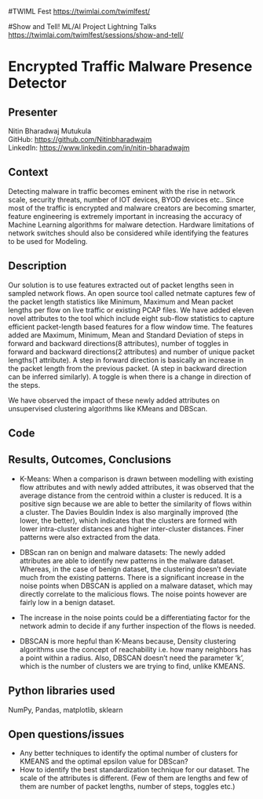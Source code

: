 #TWIML Fest
https://twimlai.com/twimlfest/

#Show and Tell! ML/AI Project Lightning Talks
https://twimlai.com/twimlfest/sessions/show-and-tell/
# Encrypted Traffic Malware Presence Detector 

## Presenter

Nitin Bharadwaj Mutukula <br>
GitHub: https://github.com/Nitinbharadwajm <br>
LinkedIn: https://www.linkedin.com/in/nitin-bharadwajm

## Context
Detecting malware in traffic becomes eminent with the rise in network scale, security threats, number of IOT devices, BYOD devices etc.. Since most of the traffic is encrypted and malware creators are becoming smarter, feature engineering is extremely important in increasing the accuracy of Machine Learning algorithms for malware detection. Hardware limitations of network switches should also be considered while identifying the features to be used for Modeling. 

## Description
Our solution is to use features extracted out of packet lengths seen in sampled network flows. An open source tool called netmate captures few of the packet length statistics like Minimum, Maximum and Mean packet lengths per flow on live traffic or existing PCAP files. We have added eleven novel attributes to the tool which include eight sub-flow statistics to capture efficient packet-length based features for a flow window time. The features added are Maximum, Minimum, Mean and Standard Deviation of steps in forward and backward directions(8 attributes), number of toggles in forward and backward directions(2 attributes) and number of unique packet lengths(1 attribute). A step in forward direction is basically an increase in the packet length from the previous packet. (A step in backward direction can be inferred similarly). A toggle is when there is a change in direction of the steps. 

We have observed the impact of these newly added attributes on unsupervised clustering algorithms like KMeans and DBScan.

## Code


## Results, Outcomes, Conclusions

- K-Means:
    When a comparison is drawn between modelling with existing flow attributes and with newly added attributes, it was observed that the average distance from the centroid within a cluster is reduced. It is a positive sign because we are able to better the similarity of flows within a cluster. The Davies Bouldin Index is also marginally improved (the lower, the better), which indicates that the clusters are formed with lower intra-cluster distances and higher inter-cluster distances. Finer patterns were also extracted from the data.
- DBScan ran on benign and malware datasets:
    The newly added attributes are able to identify new patterns in the malware dataset. Whereas, in the case of benign dataset, the clustering doesn’t deviate much from the existing patterns. There is a significant increase in the noise points when DBSCAN is applied on a malware dataset, which may directly correlate to the malicious flows. The noise points however are fairly low in a benign dataset. 

- The increase in the noise points could be a differentiating factor for the network admin to decide if any further inspection of the flows is needed.
- DBSCAN is more hepful than K-Means because, Density clustering algorithms use the concept of reachability i.e. how many neighbors has a point within a radius. Also, DBSCAN doesn’t need the parameter ‘k’, which is the number of clusters we are trying to find, unlike KMEANS.


## Python libraries used

NumPy, Pandas, matplotlib, sklearn

## Open questions/issues
- Any better techniques to identify the optimal number of clusters for KMEANS and the optimal epsilon value for DBScan?
- How to identify the best standardization technique for our dataset. The scale of the attributes is different. (Few of them are lengths and few of them are number of packet lengths, number of steps, toggles etc.)
